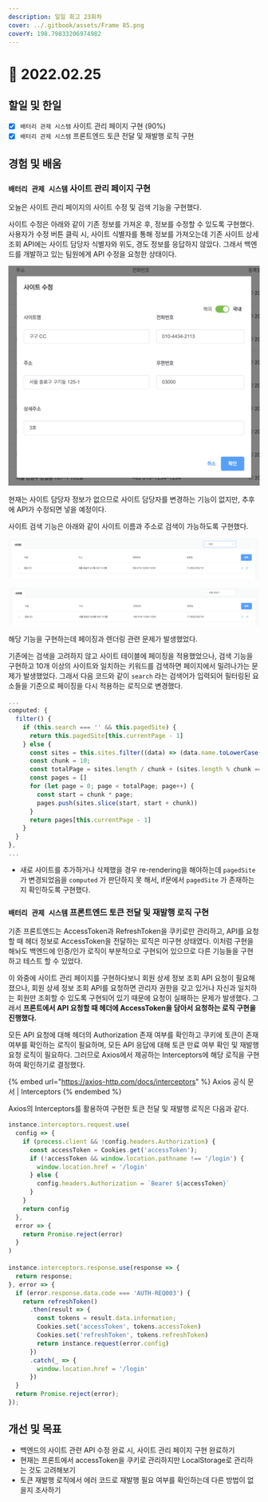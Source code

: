 ```yaml
---
description: 일일 회고 23회차
cover: ../.gitbook/assets/Frame 85.png
coverY: 198.79833206974982
---
```


# 🙂 2022.02.25

## 할일 및 한일

* [x] `배터리 관제 시스템` 사이트 관리 페이지 구현 (90%)
* [x] `배터리 관제 시스템` 프론트엔드 토큰 전달 및 재발행 로직 구현

## 경험 및 배움

### `배터리 관제 시스템` 사이트 관리 페이지 구현

오늘은 사이트 관리 페이지의 사이트 수정 및 검색 기능을 구현했다.&#x20;

사이트 수정은 아래와 같이 기존 정보를 가져온 후, 정보를 수정할 수 있도록 구현했다. 사용자가 수정 버튼 클릭 시, 사이트 식별자를 통해 정보를 가져오는데 기존 사이트 상세 조회 API에는 사이트 담당자 식별자와 위도, 경도 정보를 응답하지 않았다. 그래서 백엔드를 개발하고 있는 팀원에게 API 수정을 요청한 상태이다.

![사이트 수정 기능](<../.gitbook/assets/image (5) (1) (1) (1).png>)

현재는 사이트 담당자 정보가 없으므로 사이트 담당자를 변경하는 기능이 없지만, 추후에 API가 수정되면 넣을 예정이다.



사이트 검색 기능은 아래와 같이 사이트 이름과 주소로 검색이 가능하도록 구현했다.

![사이트 검색 기능 (이름으로 검색)](<../.gitbook/assets/image (3) (1) (2).png>)

![사이트 검색 기능 (주소로 검색)](<../.gitbook/assets/image (2) (1) (2).png>)

해당 기능을 구현하는데 페이징과 렌더링 관련 문제가 발생했었다.

기존에는 검색을 고려하지 않고 사이트 테이블에 페이징을 적용했었으나, 검색 기능을 구현하고 10개 이상의 사이트와 일치하는 키워드를 검색하면 페이지에서 밀려나가는 문제가 발생했었다. 그래서 다음 코드와 같이 `search` 라는 검색어가 입력되어 필터링된 요소들을 기준으로 페이징을 다시 적용하는 로직으로 변경했다.

```javascript
...
computed: {
  filter() {
    if (this.search === '' && this.pagedSite) {
      return this.pagedSite[this.currentPage - 1]
    } else {
      const sites = this.sites.filter((data) => (data.name.toLowerCase() + data.address.toLowerCase()).includes(this.search.toLowerCase()));
      const chunk = 10;
      const totalPage = sites.length / chunk + (sites.length % chunk === 0 ? 0 : 1)
      const pages = []
      for (let page = 0; page < totalPage; page++) {
        const start = chunk * page;
        pages.push(sites.slice(start, start + chunk))
      }
      return pages[this.currentPage - 1]
    }
  }
},
...
```

* 새로 사이트를 추가하거나 삭제했을 경우 re-rendering을 해야하는데 `pagedSite` 가 변경되었음을 `computed` 가 판단하지 못 해서, if문에서 `pagedSite` 가 존재하는지 확인하도록 구현했다.



### `배터리 관제 시스템` 프론트엔드 토큰 전달 및 재발행 로직 구현

기존 프론트엔드는 AccessToken과 RefreshToken을 쿠키로만 관리하고, API를 요청할 때 헤더 정보로 AccessToken을 전달하는 로직은 미구현 상태였다. 이처럼 구현을 해놔도 백엔드에 인증/인가 로직이 부분적으로 구현되어 있으므로 다른 기능들을 구현하고 테스트 할 수 있었다.&#x20;

이 와중에 사이트 관리 페이지를 구현하다보니 회원 상세 정보 조회 API 요청이 필요해졌으나, 회원 상세 정보 조회 API를 요청하면 관리자 권한을 갖고 있거나 자신과 일치하는 회원만 조회할 수 있도록 구현되어 있기 때문에 요청이 실패하는 문제가 발생했다. 그래서 **프론트에서 API 요청할 때 헤더에 AccessToken을 담아서 요청하는 로직 구현을 진행했다.**



모든 API 요청에 대해 헤더의 Authorization 존재 여부를 확인하고 쿠키에 토큰이 존재 여부를 확인하는 로직이 필요하며, 모든 API 응답에 대해 토큰 만료 여부 확인 및 재발행 요청 로직이 필요하다. 그러므로 Axios에서 제공하는 Interceptors에 해당 로직을 구현하여 확인하기로 결정했다.

{% embed url="https://axios-http.com/docs/interceptors" %}
Axios 공식 문서 | Interceptors
{% endembed %}

&#x20;

Axios의 Interceptors를 활용하여 구현한 토큰 전달 및 재발행 로직은 다음과 같다.

```javascript
instance.interceptors.request.use(
  config => {
    if (process.client && !config.headers.Authorization) {
      const accessToken = Cookies.get('accessToken');
      if (!accessToken && window.location.pathname !== '/login') {
        window.location.href = '/login'
      } else {
        config.headers.Authorization = `Bearer ${accessToken}`
      }
    }
    return config
  },
  error => {
    return Promise.reject(error)
  }
)

instance.interceptors.response.use(response => {
  return response;
}, error => {
  if (error.response.data.code === 'AUTH-REQ003') {
    return refreshToken()
      .then(result => {
        const tokens = result.data.information;
        Cookies.set('accessToken', tokens.accessToken)
        Cookies.set('refreshToken', tokens.refreshToken)
        return instance.request(error.config)
      })
      .catch(_ => {
        window.location.href = '/login'
      })
  }
  return Promise.reject(error);
});
```



## 개선 및 목표

* 백엔드의 사이트 관련 API 수정 완료 시, 사이트 관리 페이지 구현 완료하기
* 현재는 프론트에서 accessToken을 쿠키로 관리하지만 LocalStorage로 관리하는 것도 고려해보기
* 토큰 재발행 로직에서 에러 코드로 재발행 필요 여부를 확인하는데 다른 방법이 없을지 조사하기

